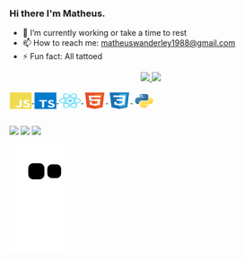 ### Hi there I'm Matheus.




- 🔭 I’m currently working or take a time to rest
- 📫 How to reach me: matheuswanderley1988@gmail.com
- ⚡ Fun fact: All tattoed

<div align="center">
  <a href="https://github.com/matheuswanderley">
  <img height="180em" src="https://github-readme-stats.vercel.app/api?username=matheuswanderley&show_icons=true&theme=agnoster&include_all_commits=true&count_private=true"/>
  <img height="180em" src="https://github-readme-stats.vercel.app/api/top-langs/?username=matheuswanderley&layout=compact&langs_count=7&theme=dracula"/>
</div>
<div style="display: inline_block"><br>
  <img align="center"  height="30" width="40" src="https://raw.githubusercontent.com/devicons/devicon/master/icons/javascript/javascript-plain.svg">
  <img align="center"  height="30" width="40" src="https://raw.githubusercontent.com/devicons/devicon/master/icons/typescript/typescript-plain.svg">
  <img align="center"  height="30" width="40" src="https://raw.githubusercontent.com/devicons/devicon/master/icons/react/react-original.svg">
  <img align="center"  height="30" width="40" src="https://raw.githubusercontent.com/devicons/devicon/master/icons/html5/html5-original.svg">
  <img align="center"  height="30" width="40" src="https://raw.githubusercontent.com/devicons/devicon/master/icons/css3/css3-original.svg">
  <img align="center"  height="30" width="40" src="https://raw.githubusercontent.com/devicons/devicon/master/icons/python/python-original.svg">
</div>
  
  ##
  
  <div> 
  
  <a href="https://instagram.com/mattwanderley88" target="_blank"><img src="https://img.shields.io/badge/-Instagram-%23E4405F?style=for-the-badge&logo=instagram&logoColor=white" target="_blank"></a>
  <a href = "mailto:matheuswanderley1988@gmail.com"><img src="https://img.shields.io/badge/-Gmail-%23333?style=for-the-badge&logo=gmail&logoColor=white" target="_blank"></a>
  <a href="https://www.linkedin.com/in/matheusdepaulawanderley/" target="_blank"><img src="https://img.shields.io/badge/-LinkedIn-%230077B5?style=for-the-badge&logo=linkedin&logoColor=white" target="_blank"></a> 
 
  ![Snake animation](https://github.com/rafaballerini/rafaballerini/blob/output/github-contribution-grid-snake.svg)
 
</div>
